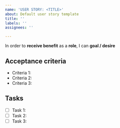 ```yaml
---
name: 'USER STORY: <TITLE>'
about: Default user story template
title: ''
labels: ''
assignees: ''

---
```


In order to **receive benefit** as a **role**, I can **goal / desire**

## Acceptance criteria

- Criteria 1:
- Criteria 2:
- Criteria 3:

## Tasks

-[ ] Task 1: 
-[ ] Task 2: 
-[ ] Task 3:
